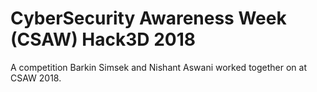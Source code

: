 # CyberSecurity Awareness Week (CSAW) Hack3D 2018

A competition Barkin Simsek and Nishant Aswani worked together on at CSAW 2018. 



